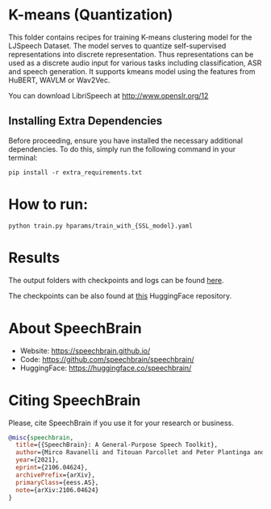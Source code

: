 
# K-means (Quantization)
This folder contains recipes for training K-means clustering model for the LJSpeech Dataset.
The model serves to quantize self-supervised representations into discrete representation. Thus representations can be used as a discrete audio input for various tasks including classification, ASR and speech generation.
It supports  kmeans model using the features from  HuBERT, WAVLM or Wav2Vec.

You can download LibriSpeech at http://www.openslr.org/12

## Installing Extra Dependencies

Before proceeding, ensure you have installed the necessary additional dependencies. To do this, simply run the following command in your terminal:

```
pip install -r extra_requirements.txt
```

# How to run:
```shell
python train.py hparams/train_with_{SSL_model}.yaml
```

# Results

The output folders with checkpoints and logs can be found [here](https://www.dropbox.com/sh/bk5qz0u1ppx15jk/AAAj23FI3AVKtfRKGvyHJYHza?dl=0).

The checkpoints can be also found at [this](https://huggingface.co/speechbrain/SSL_Quantization) HuggingFace repository.



# **About SpeechBrain**
- Website: https://speechbrain.github.io/
- Code: https://github.com/speechbrain/speechbrain/
- HuggingFace: https://huggingface.co/speechbrain/


# **Citing SpeechBrain**
Please, cite SpeechBrain if you use it for your research or business.

```bibtex
@misc{speechbrain,
  title={{SpeechBrain}: A General-Purpose Speech Toolkit},
  author={Mirco Ravanelli and Titouan Parcollet and Peter Plantinga and Aku Rouhe and Samuele Cornell and Loren Lugosch and Cem Subakan and Nauman Dawalatabad and Abdelwahab Heba and Jianyuan Zhong and Ju-Chieh Chou and Sung-Lin Yeh and Szu-Wei Fu and Chien-Feng Liao and Elena Rastorgueva and François Grondin and William Aris and Hwidong Na and Yan Gao and Renato De Mori and Yoshua Bengio},
  year={2021},
  eprint={2106.04624},
  archivePrefix={arXiv},
  primaryClass={eess.AS},
  note={arXiv:2106.04624}
}
```
